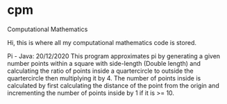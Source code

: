 # cpm
Computational Mathematics

Hi, this is where all my computational mathematics code is stored.

Pi - Java: 20/12/2020
This program approximates pi by generating a given number points within a square with side-length (Double length) and calculating the ratio of points inside a quartercircle to outside the quartercircle then multiplying it by 4. The number of points inside is calculated by first calculating the distance of the point from the origin and incrementing the number of points inside by 1 if it is >= 10. 
